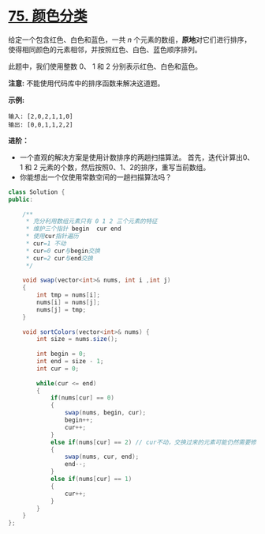 # [75. 颜色分类](https://leetcode-cn.com/problems/sort-colors/)

给定一个包含红色、白色和蓝色，一共 *n* 个元素的数组，**原地**对它们进行排序，使得相同颜色的元素相邻，并按照红色、白色、蓝色顺序排列。

此题中，我们使用整数 0、 1 和 2 分别表示红色、白色和蓝色。

**注意:**
不能使用代码库中的排序函数来解决这道题。

**示例:**

```
输入: [2,0,2,1,1,0]
输出: [0,0,1,1,2,2]
```

**进阶：**

- 一个直观的解决方案是使用计数排序的两趟扫描算法。
  首先，迭代计算出0、1 和 2 元素的个数，然后按照0、1、2的排序，重写当前数组。
- 你能想出一个仅使用常数空间的一趟扫描算法吗？



```java
class Solution {
public:
    
    /** 
     * 充分利用数组元素只有 0 1 2 三个元素的特征
     * 维护三个指针 begin  cur end 
     * 使用cur指针遍历 
     * cur=1 不动
     * cur=0 cur与begin交换 
     * cur=2 cur与end交换
     */
    
    void swap(vector<int>& nums, int i ,int j)
    {
        int tmp = nums[i];
        nums[i] = nums[j];
        nums[j] = tmp;
    }
    
    void sortColors(vector<int>& nums) {
        int size = nums.size();
        
        int begin = 0;
        int end = size - 1;
        int cur = 0;
        
        while(cur <= end)
        {
            if(nums[cur] == 0)
            {     
                swap(nums, begin, cur);
                begin++;
                cur++;
            }
            else if(nums[cur] == 2) // cur不动，交换过来的元素可能仍然需要修改
            {
                swap(nums, cur, end);
                end--;
            }
            else if(nums[cur] == 1)
            {
                cur++;
            }
        }
    }
};
```

